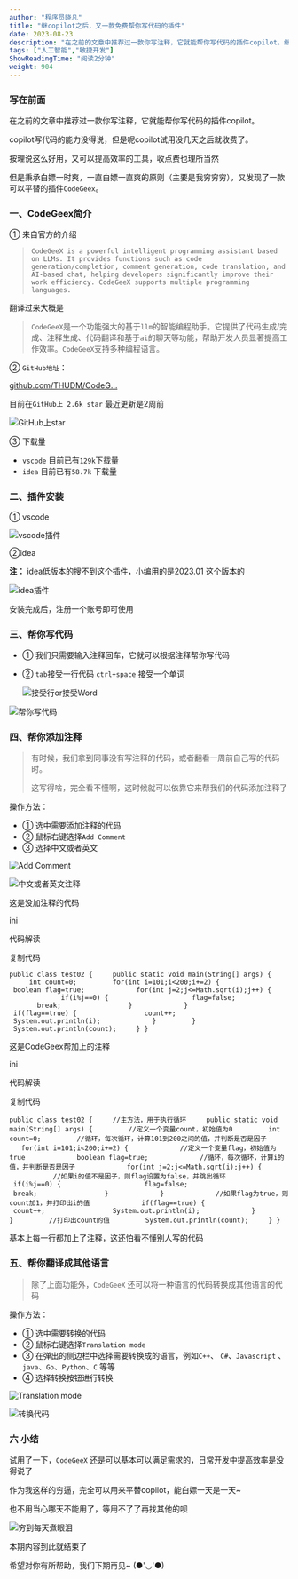 ```yaml
---
author: "程序员晓凡"
title: "继copilot之后，又一款免费帮你写代码的插件"
date: 2023-08-23
description: "在之前的文章中推荐过一款你写注释，它就能帮你写代码的插件copilot。继copilot之后，又一款免费帮你写代码的插件"
tags: ["人工智能","敏捷开发"]
ShowReadingTime: "阅读2分钟"
weight: 904
---
```

### 写在前面

在之前的文章中推荐过一款你写注释，它就能帮你写代码的插件copilot。

copilot写代码的能力没得说，但是呢copilot试用没几天之后就收费了。

按理说这么好用，又可以提高效率的工具，收点费也理所当然

但是秉承白嫖一时爽，一直白嫖一直爽的原则（主要是我穷穷穷），又发现了一款可以平替的插件`CodeGeex`。

### 一、CodeGeex简介

① 来自官方的介绍

> `CodeGeeX is a powerful intelligent programming assistant based on LLMs. It provides functions such as code generation/completion, comment generation, code translation, and AI-based chat, helping developers significantly improve their work efficiency. CodeGeeX supports multiple programming languages.`

翻译过来大概是

> `CodeGeeX`是一个功能强大的基于`llm`的智能编程助手。它提供了代码生成/完成、注释生成、代码翻译和基于`ai`的聊天等功能，帮助开发人员显著提高工作效率。`CodeGeeX`支持多种编程语言。

② `GitHub地址`：

[github.com/THUDM/CodeG…](https://link.juejin.cn?target=https%3A%2F%2Fgithub.com%2FTHUDM%2FCodeGeeX2 "https://github.com/THUDM/CodeGeeX2")

目前在`GitHub上 2.6k star` 最近更新是2周前

![GitHub上star](https://p3-juejin.byteimg.com/tos-cn-i-k3u1fbpfcp/531a3c20a05e4156a95ebf8646c2b228~tplv-k3u1fbpfcp-zoom-in-crop-mark:1512:0:0:0.awebp)

③ 下载量

*   `vscode` 目前已有`129k`下载量
*   `idea` 目前已有`58.7k` 下载量

### 二、插件安装

① vscode

![vscode插件](https://p3-juejin.byteimg.com/tos-cn-i-k3u1fbpfcp/1b9719e765514a449b3c40f3f4d8585f~tplv-k3u1fbpfcp-zoom-in-crop-mark:1512:0:0:0.awebp)

②idea

**注：** idea低版本的搜不到这个插件，小编用的是2023.01 这个版本的

![idea插件](https://p3-juejin.byteimg.com/tos-cn-i-k3u1fbpfcp/cedc795b678e4572bd7593a42ebc0ad7~tplv-k3u1fbpfcp-zoom-in-crop-mark:1512:0:0:0.awebp)

安装完成后，注册一个账号即可使用

### 三、帮你写代码

*   ① 我们只需要输入注释回车，它就可以根据注释帮你写代码
    
*   ② `tab`接受一行代码 `ctrl+space` 接受一个单词
    
    ![接受行or接受Word](https://p3-juejin.byteimg.com/tos-cn-i-k3u1fbpfcp/a0eaea7ecc164172b2e961248e82bc96~tplv-k3u1fbpfcp-zoom-in-crop-mark:1512:0:0:0.awebp)
    

![帮你写代码](https://p3-juejin.byteimg.com/tos-cn-i-k3u1fbpfcp/076ce388a07045dfba6e7ba6a40efc37~tplv-k3u1fbpfcp-zoom-in-crop-mark:1512:0:0:0.awebp)

### 四、帮你添加注释

> 有时候，我们拿到同事没有写注释的代码，或者翻看一周前自己写的代码时。
> 
> 这写得啥，完全看不懂啊，这时候就可以依靠它来帮我们的代码添加注释了

操作方法：

*   ① 选中需要添加注释的代码
*   ② 鼠标右键选择`Add Comment`
*   ③ 选择中文或者英文

![Add Comment](https://p3-juejin.byteimg.com/tos-cn-i-k3u1fbpfcp/76d24e4914864497a98ebf7847446f78~tplv-k3u1fbpfcp-zoom-in-crop-mark:1512:0:0:0.awebp)

![中文或者英文注释](https://p3-juejin.byteimg.com/tos-cn-i-k3u1fbpfcp/fd39f590f5b843bab262a61a99794d3b~tplv-k3u1fbpfcp-zoom-in-crop-mark:1512:0:0:0.awebp)

这是没加注释的代码

ini

 代码解读

复制代码

`public class test02 {     public static void main(String[] args) {         int count=0;         for(int i=101;i<200;i+=2) {             boolean flag=true;             for(int j=2;j<=Math.sqrt(i);j++) {                 if(i%j==0) {                     flag=false;                     break;                 }             }             if(flag==true) {                 count++;                 System.out.println(i);             }         }         System.out.println(count);     } }`

这是CodeGeex帮加上的注释

ini

 代码解读

复制代码

`public class test02 {     //主方法，用于执行循环     public static void main(String[] args) {         //定义一个变量count，初始值为0         int count=0;         //循环，每次循环，计算101到200之间的值，并判断是否是因子         for(int i=101;i<200;i+=2) {             //定义一个变量flag，初始值为true             boolean flag=true;             //循环，每次循环，计算i的值，并判断是否是因子             for(int j=2;j<=Math.sqrt(i);j++) {                 //如果i的值不是因子，则flag设置为false，并跳出循环                 if(i%j==0) {                     flag=false;                     break;                 }             }             //如果flag为true，则count加1，并打印出i的值             if(flag==true) {                 count++;                 System.out.println(i);             }         }         //打印出count的值         System.out.println(count);     } }`

基本上每一行都加上了注释，这还怕看不懂别人写的代码

### 五、帮你翻译成其他语言

> 除了上面功能外，`CodeGeeX` 还可以将一种语言的代码转换成其他语言的代码

操作方法：

*   ① 选中需要转换的代码
*   ② 鼠标右键选择`Translation mode`
*   ③ 在弹出的侧边栏中选择需要转换成的语言，例如`C++`、 `C#`、`Javascript` 、`java`、`Go`、`Python`、`C` 等等
*   ④ 选择转换按钮进行转换

![Translation mode](https://p3-juejin.byteimg.com/tos-cn-i-k3u1fbpfcp/7b3332bad1f7430a9e9e0c4d43f87000~tplv-k3u1fbpfcp-zoom-in-crop-mark:1512:0:0:0.awebp)

![转换代码](https://p3-juejin.byteimg.com/tos-cn-i-k3u1fbpfcp/5d99539c2b4142658c1b88cc2a4533a6~tplv-k3u1fbpfcp-zoom-in-crop-mark:1512:0:0:0.awebp)

### 六 小结

试用了一下，`CodeGeeX` 还是可以基本可以满足需求的，日常开发中提高效率是没得说了

作为我这样的穷逼，完全可以用来平替copilot，能白嫖一天是一天~

也不用当心哪天不能用了，等用不了了再找其他的呗

![穷到每天煮眼泪](https://p3-juejin.byteimg.com/tos-cn-i-k3u1fbpfcp/7012c51918d84cc98ad7f3af1d34c0a2~tplv-k3u1fbpfcp-zoom-in-crop-mark:1512:0:0:0.awebp)

本期内容到此就结束了

希望对你有所帮助，我们下期再见~ (●'◡'●)